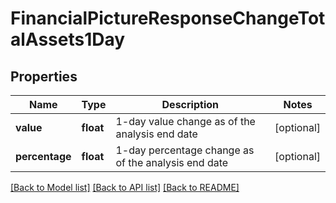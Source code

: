 # FinancialPictureResponseChangeTotalAssets1Day

## Properties
Name | Type | Description | Notes
------------ | ------------- | ------------- | -------------
**value** | **float** | 1-day value change as of the analysis end date | [optional] 
**percentage** | **float** | 1-day percentage change as of the analysis end date | [optional] 

[[Back to Model list]](../README.md#documentation-for-models) [[Back to API list]](../README.md#documentation-for-api-endpoints) [[Back to README]](../README.md)


